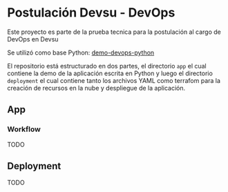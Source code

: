 # Postulación Devsu - DevOps

Este proyecto es parte de la prueba tecnica para la postulación al cargo de DevOps en Devsu

Se utilizó como base Python: [demo-devops-python](https://bitbucket.org/devsu/demo-devops-python/src/master/)

El repositorio está estructurado en dos partes, el directorio `app` el cual contiene la demo de la aplicación escrita en Python y luego el directorio `deployment` el cual contiene tanto los archivos YAML como terrafom para la creación de recursos en la nube y despliegue de la aplicación.

## App

### Workflow

TODO

## Deployment

TODO
